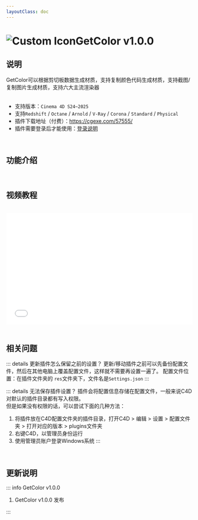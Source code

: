 ```yaml
---
layoutClass: doc
---
```


<script setup>
import MNavLinks from '../components/MNavLinks.vue'

import { NAV_DATA } from '../GetColor-data'
</script>

# <span class="h1-icon"><img src="/img/GetColor.webp" alt="Custom Icon"></span>GetColor v1.0.0

## 说明
GetColor可以根据剪切板数据生成材质，支持复制颜色代码生成材质，支持截图/复制图片生成材质，支持六大主流渲染器
<br />
<br />
- 支持版本：`Cinema 4D S24~2025`
- 支持`Redshift` / `Octane` / `Arnold` / `V-Ray` / `Corona` / `Standard` / `Physical`
- 插件下载地址（付费）：https://cgexe.com/57555/
- 插件需要登录后才能使用：[登录说明](01-GetColor-setting)


<br />

## 功能介绍
<MNavLinks v-for="{title, items} in NAV_DATA" :title="title" :items="items"/>


<br />

## 视频教程
<br />

<div style="position: relative; padding: 30% 45%;">
<iframe style="position: absolute; width: 100%; height: 100%; left: 0; top: 0;" src="//player.bilibili.com/player.html?isOutside=true&aid=1255854226&bvid=BV1bJ4m1u7JX&cid=1587107811&p=1&autoplay=0"  scrolling="no" border="0" frameborder="no" framespacing="0" allowfullscreen="true"></iframe>
</div>


<br />

## 相关问题


::: details 更新插件怎么保留之前的设置？
更新/移动插件之前可以先备份配置文件，然后在其他电脑上覆盖配置文件，这样就不需要再设置一遍了。
配置文件位置：在插件文件夹的 `res`文件夹下，文件名是`Settings.json`
:::

::: details 无法保存插件设置？
插件会将配置信息存储在配置文件，一般来说C4D对默认的插件目录都有写入权限。  
但是如果没有权限的话，可以尝试下面的几种方法：
1. 将插件放在C4D配置文件夹的插件目录，打开C4D > 编辑 > 设置 > 配置文件夹 > 打开对应的版本 > plugins文件夹
2. 右键C4D，以管理员身份运行
3. 使用管理员账户登录Windows系统
:::




<br />

## 更新说明

::: info GetColor v1.0.0<Badge type="danger" text="发布" />
1. GetColor v1.0.0 发布

:::



<br />
<br />

